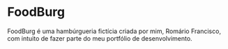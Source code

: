 # FoodBurg
FoodBurg é uma hambúrgueria fictícia criada por mim, Romário Francisco, com intuito de fazer parte do meu portfólio de desenvolvimento.
